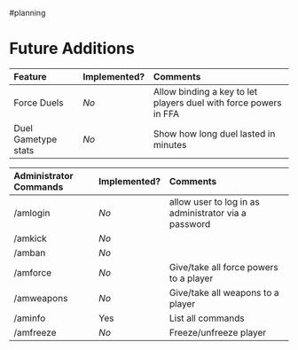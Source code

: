 #planning

# Future Additions #


| **Feature** | **Implemented?** | **Comments** |
|:------------|:-----------------|:-------------|
| Force Duels | _No_ | Allow binding a key to let players duel with force powers in FFA |
| Duel Gametype stats | _No_ | Show how long duel lasted in minutes |

| **Administrator Commands** | **Implemented?** | **Comments** |
|:---------------------------|:-----------------|:-------------|
| /amlogin | _No_ | allow user to log in as administrator via a password |
| /amkick | _No_ |  |
| /amban | _No_ |  |
| /amforce | _No_ | Give/take all force powers to a player |
| /amweapons | _No_ | Give/take all weapons to a player |
| /aminfo | Yes | List all commands |
| /amfreeze | _No_ | Freeze/unfreeze player |